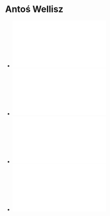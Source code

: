 # Antoś Wellisz

- ![About Me](about.md)
- ![Résumé](resume.md)
- ![Research](research.md)
- ![Misc](misc.md)
